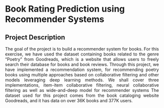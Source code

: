 # Book Rating Prediction using Recommender Systems
## Project Description
<p align="justify">
The goal of the project is to build a recommender system for books. For this exercise, we have used the dataset containing books related to the genre “Poetry” from Goodreads, which is a website that allows users to freely search their database for books and book reviews. Through this project, we have implemented a recommendation
system, for recommending poetry books using multiple approaches based on collaborative filtering and other models leveraging deep learning methods. We shall cover three implementations, item-item collaborative filtering, neural collaborative filtering as well as wide-and-deep model for recommender systems 
The dataset used for this project comes from the book cataloging website Goodreads, and it has data on over 36K books and 377K users.
</p>
